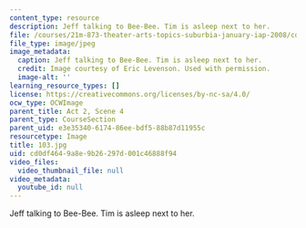 ```yaml
---
content_type: resource
description: Jeff talking to Bee-Bee. Tim is asleep next to her.
file: /courses/21m-873-theater-arts-topics-suburbia-january-iap-2008/cd0df4649a8e9b26297d001c46888f94_103.jpg
file_type: image/jpeg
image_metadata:
  caption: Jeff talking to Bee-Bee. Tim is asleep next to her.
  credit: Image courtesy of Eric Levenson. Used with permission.
  image-alt: ''
learning_resource_types: []
license: https://creativecommons.org/licenses/by-nc-sa/4.0/
ocw_type: OCWImage
parent_title: Act 2, Scene 4
parent_type: CourseSection
parent_uid: e3e35340-6174-86ee-bdf5-88b87d11955c
resourcetype: Image
title: 103.jpg
uid: cd0df464-9a8e-9b26-297d-001c46888f94
video_files:
  video_thumbnail_file: null
video_metadata:
  youtube_id: null
---
```

Jeff talking to Bee-Bee. Tim is asleep next to her.